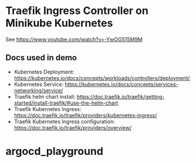 # Traefik Ingress Controller on Minikube Kubernetes

See https://www.youtube.com/watch?v=-YwOG515M9M

## Docs used in demo

- Kubernetes Deployment: https://kubernetes.io/docs/concepts/workloads/controllers/deployment/
- Kubernetes Service: https://kubernetes.io/docs/concepts/services-networking/service/
- Traefik helm chart install: https://doc.traefik.io/traefik/getting-started/install-traefik/#use-the-helm-chart
- Traefik Kubernetes Ingress: https://doc.traefik.io/traefik/providers/kubernetes-ingress/
- Traefik Kubernetes Ingress configuration: https://doc.traefik.io/traefik/providers/overview/
# argocd_playground
